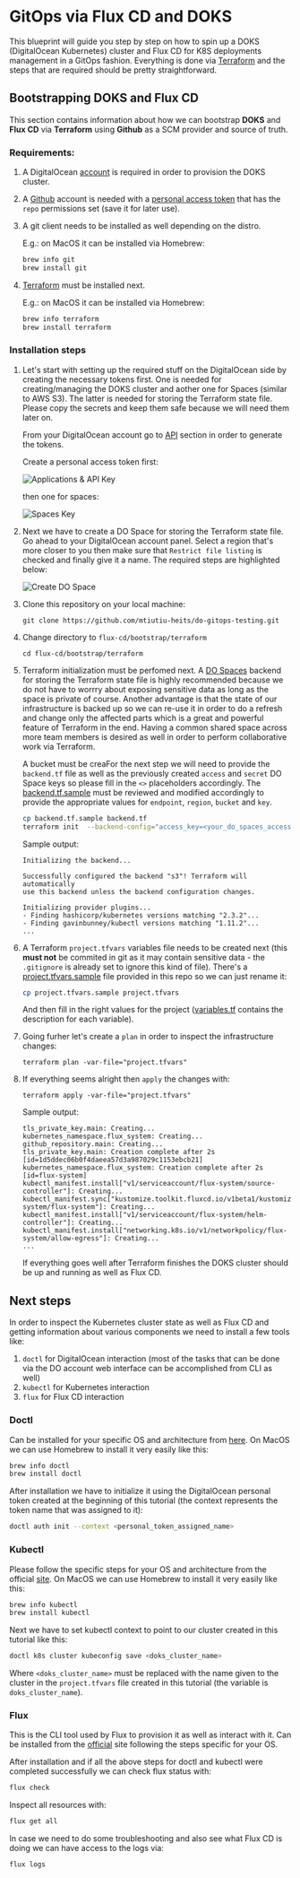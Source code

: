 # GitOps via Flux CD and DOKS
This blueprint will guide you step by step on how to spin up a DOKS (DigitalOcean Kubernetes) cluster and Flux CD for K8S deployments management in a GitOps fashion. Everything is done via [Terraform](https://www.terraform.io) and the steps that are required should be pretty straightforward.

## Bootstrapping DOKS and Flux CD

This section contains information about how we can bootstrap **DOKS** and **Flux CD** via **Terraform** using **Github** as a SCM provider and source of truth.

### Requirements:

1. A DigitalOcean [account](https://cloud.digitalocean.com) is required in order to provision the DOKS cluster.
2. A [Github](https://github.com/) account is needed with a [personal access token](https://github.com/settings/tokens) that has the `repo` permissions set (save it for later use).
3. A git client needs to be installed as well depending on the distro.
  
    E.g.: on MacOS it can be installed via Homebrew:
    ```bash
    brew info git
    brew install git
    ```

4. [Terraform](https://www.terraform.io/downloads.html) must be installed next. 
    
    E.g.: on MacOS it can be installed via Homebrew:
    ```bash
    brew info terraform
    brew install terraform
    ```

### Installation steps

1. Let's start with setting up the required stuff on the DigitalOcean side by creating the necessary tokens first. One is needed for creating/managing the DOKS cluster and aother one for Spaces (similar to AWS S3). The latter is needed for storing the Terraform state file. Please copy the secrets and keep them safe because we will need them later on.
   
    From your DigitalOcean account go to [API](https://cloud.digitalocean.com/account/api) section in order to generate the tokens. 
    
    Create a personal access token first:

    ![Applications & API Key](content/img/api_access_key.png)

    then one for spaces:

    ![Spaces Key](content/img/spaces_key.png)

2. Next we have to create a DO Space for storing the Terraform state file. Go ahead to your DigitalOcean account panel. Select a region that's more closer to you then make sure that `Restrict file listing` is checked and finally give it a name. The required steps are highlighted below:

    ![Create DO Space](content/img/do_spaces_rs.png)

3. Clone this repository on your local machine:
   
    `git clone https://github.com/mtiutiu-heits/do-gitops-testing.git`

4. Change directory to `flux-cd/bootstrap/terraform`
   
    `cd flux-cd/bootstrap/terraform`

5. Terraform initialization must be perfomed next. A [DO Spaces](https://cloud.digitalocean.com/spaces) backend for storing the Terraform state file is highly recommended because we do not have to worrry about exposing sensitive data as long as the space is private of course. Another advantage is that the state of our infrastructure is backed up so we can re-use it in order to do a refresh and change only the affected parts which is a great and powerful feature of Terraform in the end. Having a common shared space across more team members is desired as well in order to perform collaborative work via Terraform.
   
    A bucket must be creaFor the next step we will need to provide the `backend.tf` file as well as the previously created `access` and `secret` DO Space keys so please fill in the `<>` placeholders accordingly. The [backend.tf.sample](flux-cd/bootstrap/terraform/backend.tf.sample) must be reviewed and modified accordingly to provide the appropriate values for `endpoint`, `region`, `bucket` and `key`.
   
    ```bash
    cp backend.tf.sample backend.tf
    terraform init  --backend-config="access_key=<your_do_spaces_access_key>" --backend-config="secret_key=<your_do_spaces_secret_key>"
    ```

    Sample output:
    ```
    Initializing the backend...

    Successfully configured the backend "s3"! Terraform will automatically
    use this backend unless the backend configuration changes.

    Initializing provider plugins...
    - Finding hashicorp/kubernetes versions matching "2.3.2"...
    - Finding gavinbunney/kubectl versions matching "1.11.2"...
    ...
    ```
6. A Terraform `project.tfvars` variables file needs to be created next (this **must not** be commited in git as it may contain sensitive data - the `.gitignore` is already set to ignore this kind of file).
    There's a [project.tfvars.sample](flux-cd/bootstrap/terraform/project.tfvars.sample) file provided in this repo so we can just rename it:

    ```bash
    cp project.tfvars.sample project.tfvars
    ```
    And then fill in the right values for the project ([variables.tf](flux-cd/bootstrap/terraform/variables.tf) contains the description for each variable).
    
7. Going furher let's create a `plan` in order to inspect the infrastructure changes:

    `terraform plan -var-file="project.tfvars"`

8. If everything seems alright then `apply` the changes with: 
   
    `terraform apply -var-file="project.tfvars"`

    Sample output:
    ```
    tls_private_key.main: Creating...
    kubernetes_namespace.flux_system: Creating...
    github_repository.main: Creating...
    tls_private_key.main: Creation complete after 2s [id=1d5ddec06b0f4daeea57d3a987029c1153ebcb21]
    kubernetes_namespace.flux_system: Creation complete after 2s [id=flux-system]
    kubectl_manifest.install["v1/serviceaccount/flux-system/source-controller"]: Creating...
    kubectl_manifest.sync["kustomize.toolkit.fluxcd.io/v1beta1/kustomization/flux-system/flux-system"]: Creating...
    kubectl_manifest.install["v1/serviceaccount/flux-system/helm-controller"]: Creating...
    kubectl_manifest.install["networking.k8s.io/v1/networkpolicy/flux-system/allow-egress"]: Creating...
    ...
    ```

    If everything goes well after Terraform finishes the DOKS cluster should be up and running as well as Flux CD.

## Next steps

In order to inspect the Kubernetes cluster state as well as Flux CD and getting information about various components we need to install a few tools like:

1. `doctl` for DigitalOcean interaction (most of the tasks that can be done via the DO account web interface can be accomplished from CLI as well) 
2. `kubectl` for Kubernetes interaction
3. `flux` for Flux CD interaction

### Doctl

Can be installed for your specific OS and architecture from [here](https://github.com/digitalocean/doctl/releases). On MacOS we can use Homebrew to install it very easily like this:

```bash
brew info doctl
brew install doctl
```

After installation we have to initialize it using the DigitalOcean personal token created at the beginning of this tutorial (the context represents the token name that was assigned to it):

```bash
doctl auth init --context <personal_token_assigned_name>
```

### Kubectl

Please follow the specific steps for your OS and architecture from the official [site](https://kubernetes.io/docs/tasks/tools). On MacOS we can use Homebrew to install it very easily like this:

```bash
brew info kubectl
brew install kubectl
```

Next we have to set kubectl context to point to our cluster created in this tutorial like this:

```bash
doctl k8s cluster kubeconfig save <doks_cluster_name>
```

Where `<doks_cluster_name>` must be replaced with the name given to the cluster in the `project.tfvars` file created in this tutorial (the variable is `doks_cluster_name`).

### Flux

This is the CLI tool used by Flux to provision it as well as interact with it. Can be installed from the [official](https://fluxcd.io/docs/installation) site following the steps specific for your OS.

After installation and if all the above steps for doctl and kubectl were completed successfully we can check flux status with:

```bash
flux check
```

Inspect all resources with:

```bash
flux get all
```

In case we need to do some troubleshooting and also see what Flux CD is doing we can have access to the logs via:

```bash
flux logs
```
